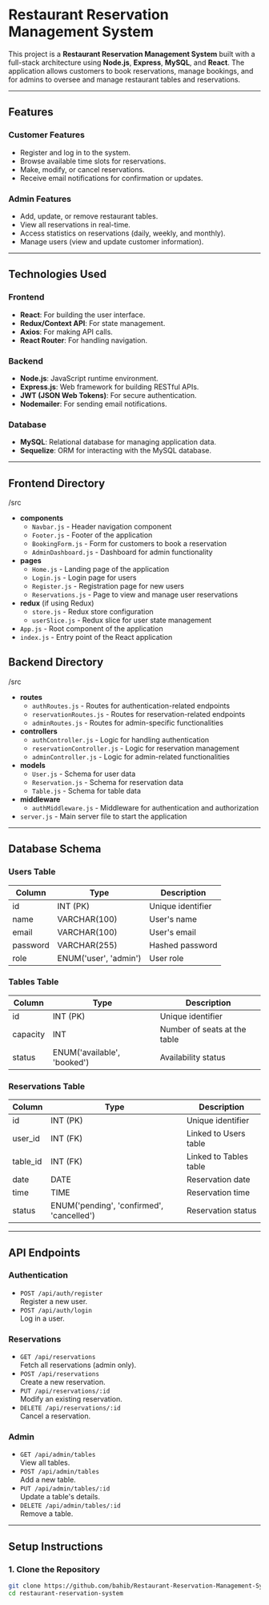 # Restaurant Reservation Management System

This project is a **Restaurant Reservation Management System** built with a full-stack architecture using **Node.js**, **Express**, **MySQL**, and **React**. The application allows customers to book reservations, manage bookings, and for admins to oversee and manage restaurant tables and reservations.

---

## **Features**

### **Customer Features**
- Register and log in to the system.
- Browse available time slots for reservations.
- Make, modify, or cancel reservations.
- Receive email notifications for confirmation or updates.

### **Admin Features**
- Add, update, or remove restaurant tables.
- View all reservations in real-time.
- Access statistics on reservations (daily, weekly, and monthly).
- Manage users (view and update customer information).

---

## **Technologies Used**

### **Frontend**
- **React**: For building the user interface.
- **Redux/Context API**: For state management.
- **Axios**: For making API calls.
- **React Router**: For handling navigation.

### **Backend**
- **Node.js**: JavaScript runtime environment.
- **Express.js**: Web framework for building RESTful APIs.
- **JWT (JSON Web Tokens)**: For secure authentication.
- **Nodemailer**: For sending email notifications.

### **Database**
- **MySQL**: Relational database for managing application data.
- **Sequelize**: ORM for interacting with the MySQL database.

---

## **Frontend Directory**

/src
  - **components**
    - `Navbar.js` - Header navigation component
    - `Footer.js` - Footer of the application
    - `BookingForm.js` - Form for customers to book a reservation
    - `AdminDashboard.js` - Dashboard for admin functionality
  - **pages**
    - `Home.js` - Landing page of the application
    - `Login.js` - Login page for users
    - `Register.js` - Registration page for new users
    - `Reservations.js` - Page to view and manage user reservations
  - **redux** (if using Redux)
    - `store.js` - Redux store configuration
    - `userSlice.js` - Redux slice for user state management
  - `App.js` - Root component of the application
  - `index.js` - Entry point of the React application

## **Backend Directory**

/src
  - **routes**
    - `authRoutes.js` - Routes for authentication-related endpoints
    - `reservationRoutes.js` - Routes for reservation-related endpoints
    - `adminRoutes.js` - Routes for admin-specific functionalities
  - **controllers**
    - `authController.js` - Logic for handling authentication
    - `reservationController.js` - Logic for reservation management
    - `adminController.js` - Logic for admin-related functionalities
  - **models**
    - `User.js` - Schema for user data
    - `Reservation.js` - Schema for reservation data
    - `Table.js` - Schema for table data
  - **middleware**
    - `authMiddleware.js` - Middleware for authentication and authorization
  - `server.js` - Main server file to start the application

---

## **Database Schema**

### **Users Table**
| Column    | Type                    | Description                 |
|-----------|-------------------------|-----------------------------|
| id        | INT (PK)                | Unique identifier           |
| name      | VARCHAR(100)            | User's name                 |
| email     | VARCHAR(100)            | User's email                |
| password  | VARCHAR(255)            | Hashed password             |
| role      | ENUM('user', 'admin')   | User role                   |

### **Tables Table**
| Column    | Type                    | Description                 |
|-----------|-------------------------|-----------------------------|
| id        | INT (PK)                | Unique identifier           |
| capacity  | INT                     | Number of seats at the table|
| status    | ENUM('available', 'booked') | Availability status    |

### **Reservations Table**
| Column    | Type                    | Description                 |
|-----------|-------------------------|-----------------------------|
| id        | INT (PK)                | Unique identifier           |
| user_id   | INT (FK)                | Linked to Users table       |
| table_id  | INT (FK)                | Linked to Tables table      |
| date      | DATE                    | Reservation date            |
| time      | TIME                    | Reservation time            |
| status    | ENUM('pending', 'confirmed', 'cancelled') | Reservation status |

---

## **API Endpoints**

### **Authentication**
- `POST /api/auth/register`  
  Register a new user.
- `POST /api/auth/login`  
  Log in a user.

### **Reservations**
- `GET /api/reservations`  
  Fetch all reservations (admin only).
- `POST /api/reservations`  
  Create a new reservation.
- `PUT /api/reservations/:id`  
  Modify an existing reservation.
- `DELETE /api/reservations/:id`  
  Cancel a reservation.

### **Admin**
- `GET /api/admin/tables`  
  View all tables.
- `POST /api/admin/tables`  
  Add a new table.
- `PUT /api/admin/tables/:id`  
  Update a table's details.
- `DELETE /api/admin/tables/:id`  
  Remove a table.

---

## **Setup Instructions**

### **1. Clone the Repository**
```bash
git clone https://github.com/bahib/Restaurant-Reservation-Management-System.git
cd restaurant-reservation-system
